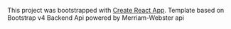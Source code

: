 This project was bootstrapped with [Create React App](https://github.com/facebook/create-react-app).
Template based on Bootstrap v4
Backend Api powered by Merriam-Webster api
